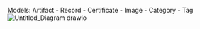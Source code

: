 Models: Artifact - Record - Certificate - Image - Category - Tag
![Untitled_Diagram drawio](https://github.com/user-attachments/assets/8dfe5d2f-ce62-44ca-b692-6af7b8918161)

